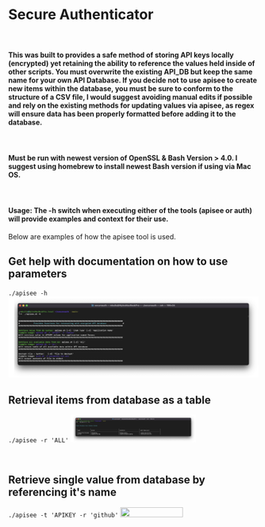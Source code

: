 # Secure Authenticator

<br>

#### This was built to provides a safe method of storing API keys locally (encrypted) yet retaining the ability to reference the values held inside of other scripts. You must overwrite the existing API_DB but keep the same name for your own API Database. If you decide not to use apisee to create new items within the database, you must be sure to conform to the structure of a CSV file, I would suggest avoiding manual edits if possible and rely on the existing methods for updating values via apisee, as regex will ensure data has been properly formatted before adding it to the database.

<br>

#### Must be run with newest version of OpenSSL & Bash Version > 4.0. I suggest using homebrew to install newest Bash version if using via Mac OS.

<br>

#### Usage: The -h switch when executing either of the tools (apisee or auth) will provide examples and context for their use.

Below are examples of how the apisee tool is used.


## Get help with documentation on how to use parameters
<code>./apisee -h</code>
<img src="https://github.com/hydropero/images/blob/main/apisee_help.png?raw=true">

## Retrieval items from database as a table
<code>./apisee -r 'ALL'</code>
<img src="https://github.com/hydropero/images/blob/main/apisee_output.png?raw=true"  width="50%" height="25%">

<br>

## Retrieve single value from database by referencing it's name
<code>./apisee -t 'APIKEY -r 'github'</code>
<img src="[https://github.com/hydropero/images/blob/main/apisee_output.png?raw=true](https://github.com/hydropero/images/blob/main/apisee_getitem.png?raw=true)"  width="50%" height="25%">



